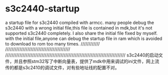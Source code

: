 # s3c2440-startup
a startup file for s3c2440 compiled with armcc.
many people debug the s3c2440 with a wrong initial file,this file is contained in mdk,but it's not supported s3c2440 completely.
I also share the initial file fixed by myself.
with the initial file,anyone can debug the startup file in ram which is avoided to download to rom too many times.
////////////
/////////////////////////////////////////
////////////////////////////////////////////////////////////////////////////
s3c2440的启动文件，并且参照stm32写了中断向量表，提供了mdk中用来调试的ini文件，网上流传的都是s3c2410的调试文件，对有些地址线的配置不对。
